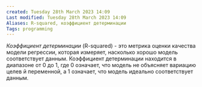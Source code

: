 ```yaml
---
created: Tuesday 28th March 2023 14:09
Last modified: Tuesday 28th March 2023 14:09
Aliases: R-squared, коэффициент детерминации
Tags: programming
---
```



*Коэффициент детерминации* (R-squared) - это метрика оценки качества модели регрессии, которая измеряет, насколько хорошо модель соответствует данным. Коэффициент детерминации находится в диапазоне от 0 до 1, где 0 означает, что модель не объясняет вариацию целев   й переменной, а 1 означает, что модель идеально соответствует данным.



